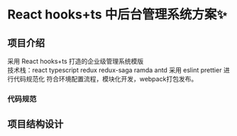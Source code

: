 # React hooks+ts 中后台管理系统方案✨

## 项目介绍

采用 React hooks+ts 打造的企业级管理系统模版  
技术栈：react typescript redux redux-saga ramda antd 
采用 eslint prettier 进行代码规范化
符合环境配置流程，模块化开发，webpack打包发布。

### 代码规范


## 项目结构设计

